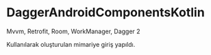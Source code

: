 # DaggerAndroidComponentsKotlin

Mvvm, Retrofit, Room, WorkManager, Dagger 2

Kullanılarak oluşturulan mimariye giriş yapıldı.

